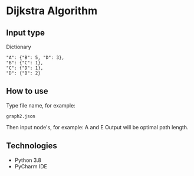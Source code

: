 # Dijkstra Algorithm
## Input type
Dictionary

    "A": {"B": 5, "D": 3},
    "B": {"C": 1},
    "C": {"D": 1},
    "D": {"B": 2}
    
## How to use
Type file name, for example:

    graph2.json
    
Then input node's, for example: A and E
Output will be optimal path length.
## Technologies
* Python 3.8
* PyCharm IDE
